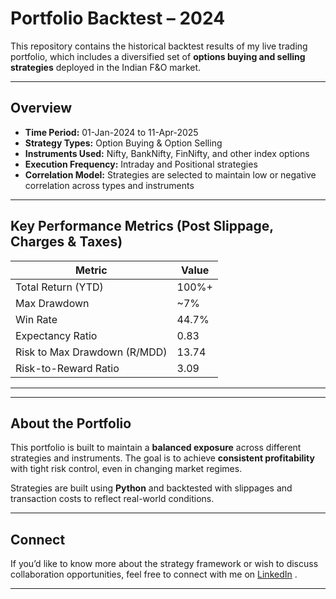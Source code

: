 #  Portfolio Backtest – 2024

This repository contains the historical backtest results of my live trading portfolio, which includes a diversified set of **options buying and selling strategies** deployed in the Indian F&O market.

---

## Overview

- **Time Period:** 01-Jan-2024 to 11-Apr-2025 
- **Strategy Types:** Option Buying & Option Selling  
- **Instruments Used:** Nifty, BankNifty, FinNifty, and other index options  
- **Execution Frequency:** Intraday and Positional strategies  
- **Correlation Model:** Strategies are selected to maintain low or negative correlation across types and instruments

---

## Key Performance Metrics (Post Slippage, Charges & Taxes)

| Metric                     | Value         |
|---------------------------|---------------|
| Total Return (YTD)        | 100%+         |
| Max Drawdown              | ~7%           |
| Win Rate                  | 44.7%         |
| Expectancy Ratio          | 0.83          |
| Risk to Max Drawdown (R/MDD) | 13.74      |
| Risk-to-Reward Ratio      | 3.09          |

---

---

## About the Portfolio

This portfolio is built to maintain a **balanced exposure** across different strategies and instruments. The goal is to achieve **consistent profitability** with tight risk control, even in changing market regimes.

Strategies are built using **Python** and backtested with slippages and transaction costs to reflect real-world conditions.

---

## Connect

If you’d like to know more about the strategy framework or wish to discuss collaboration opportunities, feel free to connect with me on [LinkedIn](https://www.linkedin.com/in/28a-harsh-malhotra/) .

---

